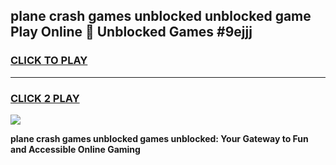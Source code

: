 
## plane crash games unblocked unblocked game Play Online 👋 Unblocked Games #9ejjj
<h3>
<a href="https://premium.freeplayer.one?title=plane_crash_games_unblocked&ref=21F">CLICK TO PLAY</a></h3>
<hr>

<h3>
<a href="https://premium.freeplayer.one?title=plane_crash_games_unblocked&ref=21F">CLICK 2 PLAY</a>
  
</h3>

<a href="https://premium.freeplayer.one?title=plane_crash_games_unblocked&ref=21F/"><img src="https://clearcache.store/games.png"></a>


**plane crash games unblocked games unblocked: Your Gateway to Fun and Accessible Online Gaming**

